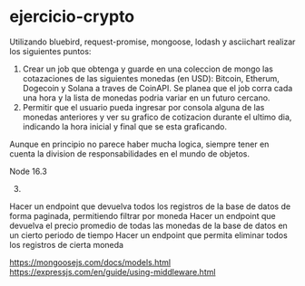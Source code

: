 # ejercicio-crypto

Utilizando bluebird, request-promise, mongoose, lodash y asciichart realizar los siguientes puntos:

1) Crear un job que obtenga y guarde en una coleccion de mongo las cotazaciones de las siguientes monedas (en USD): Bitcoin, Etherum, Dogecoin y Solana a traves de CoinAPI. Se planea que el job corra cada una hora y la lista de monedas podria variar en un futuro cercano.
2) Permitir que el usuario pueda ingresar por consola alguna de las monedas anteriores y ver su grafico de cotizacion durante el ultimo dia, indicando la hora inicial y final que se esta graficando.

Aunque en principio no parece haber mucha logica, siempre tener en cuenta la division de responsabilidades en el mundo de objetos.

Node 16.3

3)

Hacer un endpoint que devuelva todos los registros de la base de datos de forma paginada, permitiendo filtrar por moneda
Hacer un endpoint que devuelva el precio promedio de todas las monedas de la base de datos en un cierto periodo de tiempo
Hacer un endpoint que permita eliminar todos los registros de cierta moneda

https://mongoosejs.com/docs/models.html
https://expressjs.com/en/guide/using-middleware.html
